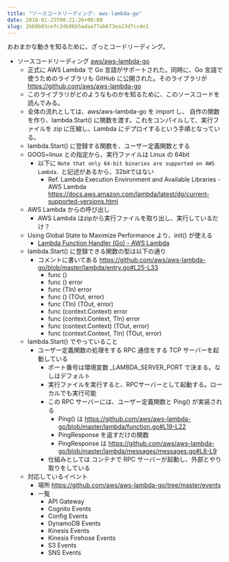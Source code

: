 ```yaml
---
title: "ソースコードリーディング: aws-lambda-go"
date: 2018-01-25T00:21:26+09:00
slug: 2b66b03cefc2db86b5adaa77ab673ea23d7cc4e1
---
```

おおまかな動きを知るために、ざっとコードリーディング。  

- ソースコードリーディング [aws/aws-lambda-go](https://github.com/aws/aws-lambda-go)
  - 正式に AWS Lambda で Go 言語がサポートされた。同時に、Go 言語で使うためのライブラリも GitHub に公開された。そのライブラリが https://github.com/aws/aws-lambda-go
  - このライブラリがどのようなものかを知るために、このソースコードを読んでみる。
  - 全体の流れとしては、aws/aws-lambda-go を import し、 自作の関数を作り、lambda.Start() に関数を渡す。これをコンパイルして、実行ファイルを zip に圧縮し、Lambda にデプロイするという手順となっている。
  - lambda.Start() に登録する関数を、ユーザー定義関数とする
  - GOOS=linux との指定から、実行ファイルは Linux の 64bit
    - 以下に `Note that only 64-bit binaries are supported on AWS Lambda.` と記述があるから、32bitではない
      - Ref. Lambda Execution Environment and Available Libraries - AWS Lambda https://docs.aws.amazon.com/lambda/latest/dg/current-supported-versions.html
  - AWS Lambda からの呼び出し
    - AWS Lambda はzipから実行ファイルを取り出し、実行しているだけ？
  - Using Global State to Maximize Performance より、init() が使える
    - [Lambda Function Handler (Go) - AWS Lambda](https://docs.aws.amazon.com/ja_jp/lambda/latest/dg/go-programming-model-handler-types.html)
  - lambda.Start() に登録できる関数の型は以下の通り
    - コメントに書いてある https://github.com/aws/aws-lambda-go/blob/master/lambda/entry.go#L25-L33
      - func ()
      - func () error
      - func (TIn) error
      - func () (TOut, error)
      - func (TIn) (TOut, error)
      - func (context.Context) error
      - func (context.Context, TIn) error
      - func (context.Context) (TOut, error)
      - func (context.Context, TIn) (TOut, error)
  - lambda.Start() でやっていること
    - ユーザー定義関数の処理をする RPC 通信をする TCP サーバーを起動している
      - ポート番号は環境変数 _LAMBDA_SERVER_PORT で決まる。なしはデフォルト
      - 実行ファイルを実行すると、RPCサーバーとして起動する。ローカルでも実行可能
      - この RPC サーバーには、ユーザー定義関数と Ping() が実装される
        - Ping() は https://github.com/aws/aws-lambda-go/blob/master/lambda/function.go#L19-L22
        - PingResponse を返すだけの関数
        - PingResponse は https://github.com/aws/aws-lambda-go/blob/master/lambda/messages/messages.go#L8-L9
      - 仕組みとしては コンテナで RPC サーバーが起動し、外部とやり取りをしている
  - 対応しているイベント
    - 場所 https://github.com/aws/aws-lambda-go/tree/master/events
    - 一覧
      - API Gateway
      - Cognito Events
      - Config Events
      - DynamoDB Events
      - Kinesis Events
      - Kinesis Firehose Events
      - S3 Events
      - SNS Events

